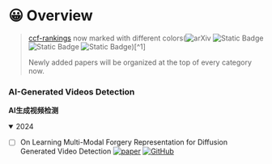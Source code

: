 
# 😀 Overview

> [ccf-rankings](https://www.ccf.org.cn/en/About_CCF/Media_Center/) now marked with different colors(![arXiv](https://img.shields.io/badge/CCF_A-dc3545) ![Static Badge](https://img.shields.io/badge/CCF_B-ffc107) ![Static Badge](https://img.shields.io/badge/CCF_C-28a745) ![Static Badge](https://img.shields.io/badge/CCF_None-6c757d))[^1]
>
> Newly added papers will be organized at the top of every category now.


### AI-Generated Videos Detection

**AI生成视频检测**

<details open>
<summary>2024</summary>

* [ ] On Learning Multi-Modal Forgery Representation for Diffusion Generated Video Detection [![paper](https://img.shields.io/badge/NeurIPS_24-dc3545)](https://arxiv.org/abs/2410.23623) [![GitHub](https://img.shields.io/github/stars/SparkleXFantasy/MM-Det?style=flat)](https://github.com/SparkleXFantasy/MM-Det)



</details>
